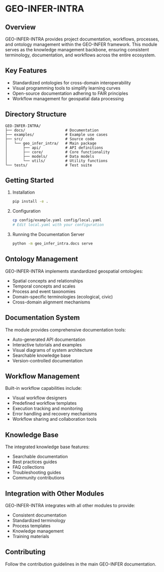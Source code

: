 # GEO-INFER-INTRA

## Overview
GEO-INFER-INTRA provides project documentation, workflows, processes, and ontology management within the GEO-INFER framework. This module serves as the knowledge management backbone, ensuring consistent terminology, documentation, and workflows across the entire ecosystem.

## Key Features
- Standardized ontologies for cross-domain interoperability
- Visual programming tools to simplify learning curves
- Open-source documentation adhering to FAIR principles
- Workflow management for geospatial data processing

## Directory Structure
```
GEO-INFER-INTRA/
├── docs/                  # Documentation
├── examples/              # Example use cases
├── src/                   # Source code
│   └── geo_infer_intra/   # Main package
│       ├── api/           # API definitions
│       ├── core/          # Core functionality
│       ├── models/        # Data models
│       └── utils/         # Utility functions
└── tests/                 # Test suite
```

## Getting Started
1. Installation
   ```bash
   pip install -e .
   ```

2. Configuration
   ```bash
   cp config/example.yaml config/local.yaml
   # Edit local.yaml with your configuration
   ```

3. Running the Documentation Server
   ```bash
   python -m geo_infer_intra.docs serve
   ```

## Ontology Management
GEO-INFER-INTRA implements standardized geospatial ontologies:
- Spatial concepts and relationships
- Temporal concepts and scales
- Process and event taxonomies
- Domain-specific terminologies (ecological, civic)
- Cross-domain alignment mechanisms

## Documentation System
The module provides comprehensive documentation tools:
- Auto-generated API documentation
- Interactive tutorials and examples
- Visual diagrams of system architecture
- Searchable knowledge base
- Version-controlled documentation

## Workflow Management
Built-in workflow capabilities include:
- Visual workflow designers
- Predefined workflow templates
- Execution tracking and monitoring
- Error handling and recovery mechanisms
- Workflow sharing and collaboration tools

## Knowledge Base
The integrated knowledge base features:
- Searchable documentation
- Best practices guides
- FAQ collections
- Troubleshooting guides
- Community contributions

## Integration with Other Modules
GEO-INFER-INTRA integrates with all other modules to provide:
- Consistent documentation
- Standardized terminology
- Process templates
- Knowledge management
- Training materials

## Contributing
Follow the contribution guidelines in the main GEO-INFER documentation. 